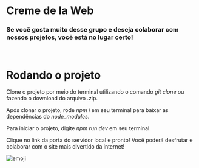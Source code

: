 # Creme de la Web

### Se você **gosta muito desse grupo** e deseja colaborar com nossos projetos, você está no lugar certo!</h3>

<br>

# Rodando o projeto 
Clone o projeto por meio do terminal utilizando o comando *git clone* ou fazendo o download do arquivo .zip.

Após clonar o projeto, rode _npm i_ em seu terminal para baixar as dependências do *node_modules*.

Para iniciar o projeto, digite _npm run dev_ em seu terminal.

Clique no link da porta do servidor local e pronto! Você poderá desfrutar e colaborar com o site mais divertido da internet!

![emoji](https://github.com/Creme-de-la-Dev/creme-de-la-web-v2/assets/63321613/f331afb1-fa33-4439-a57f-9b6d134a2914)
